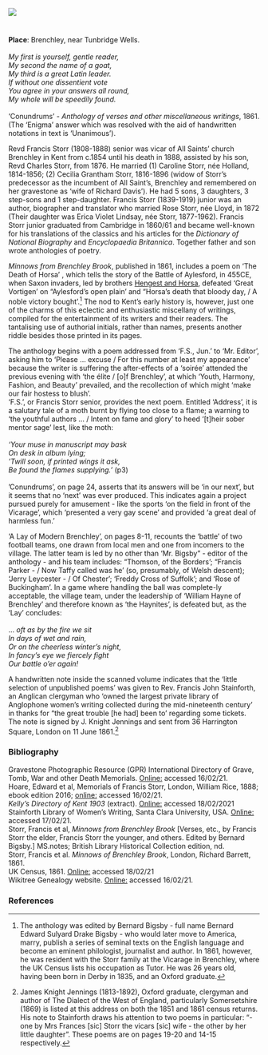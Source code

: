 <a href="https://dev.visual-essays.app"><img src="https://dev-visual-essays.netlify.app/images/ve-button.png"></a> 
<param ve-config title="Francis Storr the Elder and Younger" author="Jacqui Stamp" layout="vtl" banner="/images/banners/19c.jpg">

<param ve-entity eid="Q2197855" aliases="Brenchley">
<param ve-entity eid="Q793057" aliases="Aylesford">

#

**Place**: Brenchley, near Tunbridge Wells.       
<br>
_My first is yourself, gentle reader,   
My second the name of a goat,   
My third is a great Latin leader.   
If without one dissentient vote   
You agree in your answers all round,   
My whole will be speedily found._   
<br>
‘Conundrums’ - _Anthology of verses and other miscellaneous writings_, 1861. (The ‘Enigma’ answer which was resolved with the aid of handwritten notations in text is ‘Unanimous’).
<param ve-image url="https://upload.wikimedia.org/wikipedia/commons/4/4b/Lych_gate%2C_All_Saints%2C_Brenchley._-_geograph.org.uk_-_768719.jpg" label="Lych gate, All Saints, Brenchley, Kent" attribution="Nigel Chadwick, CC BY-SA 2.0, via Wikimedia Commons">
<param ve-map center="Q2197855"zoom="15">

Revd Francis Storr (1808-1888) senior was vicar of All Saints’ church Brenchley in Kent from c.1854 until his death in 1888, assisted by his son, Revd Charles Storr, from 1876. He married (1) Caroline Storr, née Holland, 1814-1856; (2) Cecilia Grantham Storr, 1816-1896 (widow of Storr’s predecessor as the incumbent of All Saint’s, Brenchley and remembered on her gravestone as ‘wife of Richard Davis’). He had 5 sons, 3 daughters, 3 step-sons and 1 step-daughter. Francis Storr (1839-1919) junior was an author, biographer and translator who married Rose Storr, née Lloyd, in 1872 (Their daughter was Erica Violet Lindsay, née Storr, 1877-1962). Francis Storr junior graduated from Cambridge in 1860/61 and became well-known for his translations of the classics and his articles for the _Dictionary of National Biography_ and _Encyclopaedia Britannica_. 
Together father and son wrote anthologies of poetry.
<param ve-image url="https://upload.wikimedia.org/wikipedia/commons/5/58/All_Saints%2C_Brenchley%2C_Kent_-_geograph.org.uk_-_323900.jpg" label="All Saints, Brenchley, Kent"  attribution="John Salmon">
<param ve-map center="Q2197855"zoom="15">

_Minnows from Brenchley Brook_, published in 1861,  includes a poem on ‘The Death of Horsa’ , which tells the story of the Battle of Aylesford, in 455CE, when Saxon invaders, led by brothers [Hengest and Horsa](/medieval/hengestandhorsa), defeated ‘Great Vortigen’ on “Aylesford’s open plain’ and “Horsa’s death that bloody day, / A noble victory bought’.[^ref1]  The nod to Kent’s early history is, however, just one of the charms of this eclectic and enthusiastic miscellany of writings, compiled for the entertainment of its writers and their readers. The tantalising use of authorial initials, rather than names, presents another riddle besides those printed in its pages.
<param ve-image url="https://upload.wikimedia.org/wikipedia/commons/d/d3/Aylesford%2C_Kent_11.jpg" label="Aylesford, Kent" attribution="Simon Burchell, CC BY-SA 4.0, via Wikimedia Commons">
<param ve-map center="Q2197855"zoom="15">
<param ve-map center="Q793057"zoom="15">

The anthology begins with a poem addressed from ‘F.S., Jun.’ to ‘Mr. Editor’, asking him to ‘Please … excuse / For this number at least my appearance’ because the writer is suffering the after-effects of a ‘soirée’ attended the previous evening with ‘the élite / [o]f Brenchley’, at which ‘Youth, Harmony, Fashion, and Beauty’ prevailed, and the recollection of which might ‘make our fair hostess to blush’. 
<br>
‘F.S.’, or Francis Storr senior, provides the next poem. Entitled ‘Address’, it is a salutary tale of a moth burnt by flying too close to a flame; a warning to ‘the youthful authors … / Intent on fame and glory’ to heed ‘[t]heir sober mentor sage’ lest, like the moth:   
<br>
_‘Your muse in manuscript may bask   
On desk in album lying;   
’Twill soon, if printed wings it ask,    
Be found the flames supplying.’_ (p3)   
<br>
’Conundrums’, on page 24, asserts that its answers will be ‘in our next’, but it seems that no ‘next’ was ever produced. This indicates again a project pursued purely for amusement - like the sports ‘on the field in front of the Vicarage’, which ‘presented a very gay scene’ and provided ‘a great deal of harmless fun.’  
<param ve-image url="https://upload.wikimedia.org/wikipedia/commons/7/7d/The_Old_Vicarage%2C_Brenchley_-_geograph.org.uk_-_1467749.jpg" label="The Old Vicarage, Brenchley" attribution="Nigel Chadwick, CC BY-SA 2.0, via Wikimedia Commons">

‘A Lay of Modern Brenchley’, on pages 8-11, recounts the ‘battle’ of two football teams, one drawn from local men and one from incomers to the village. The latter team is led by no other than ‘Mr. Bigsby” - editor of the anthology - and his team includes: “Thomson, of the Borders’; “Francis Parker - / Now Taffy called was he’ (so, presumably, of Welsh descent); ‘Jerry Leycester - / Of Chester’; ‘Freddy Cross of Suffolk’; and ‘Rose of Buckingham’. In a game where handling the ball was complete-ly acceptable, the village team, under the leadership of ‘William Hayne of Brenchley’ and therefore known as ‘the Haynites’, is defeated but, as the ‘Lay’ concludes:   
<br>
… _oft as by the fire we sit   
In days of wet and rain,   
Or on the cheerless winter’s night,   
In fancy’s eye we fiercely fight   
Our battle o’er again!_  
<param ve-image url="https://upload.wikimedia.org/wikipedia/commons/6/6a/Centre_of_Brenchley_-_geograph.org.uk_-_2515080.jpg" label="Centre of Brenchley" attribution="by N Chadwick, CC BY-SA 2.0, via Wikimedia Commons">

A handwritten note inside the scanned volume indicates that the ‘little selection of unpublished poems’ was given to Rev. Francis John Stainforth, an Anglican clergyman who ‘owned the largest private library of Anglophone women’s writing collected during the mid-nineteenth century’ in thanks for “the great trouble [he had] been to’ regarding some tickets. The note is signed by J. Knight Jennings and sent from 36 Harrington Square, London on 11 June 1861.[^ref2]
<param ve-image url="https://upload.wikimedia.org/wikipedia/commons/2/20/Churchyard_yews%2C_Brenchley.JPG" label="Churchyard Yews, Brenchley" attribution="Poliphilo, CC0, via Wikimedia Commons">

### Bibliography

Gravestone Photographic Resource (GPR) International Directory of Grave, Tomb, War and other Death Memorials. [Online:](https://www.gravestonephotos.com/search/fullnamesearch.php) accessed 16/02/21.       
Hoare, Edward et al, Memorials of Francis Storr, London, William Rice, 1888; ebook edition 2016; [online:](https:/www.gutenberg.org/files/52768/52768-h/52768-h.htm) accessed 16/02/21.      
_Kelly’s Directory of Kent 1903_ (extract). [Online:](https://forebears.io/england/kent/brenchley/matfield) accessed 18/02/2021 Stainforth Library of Women’s Writing, Santa Clara University, USA. [Online:](https://www.stainforth.scu.edu) accessed 17/02/21.   
Storr, Francis et al, _Minnows from Brenchley Brook_ [Verses, etc., by Francis Storr the elder, Francis Storr the younger, and others. Edited by Bernard Bigsby.] MS.notes; British Library Historical Collection edition, nd.    
Storr, Francis et al. _Minnows of Brenchley Brook_, London, Richard Barrett, 1861.      
UK Census, 1861. [Online:](https://ancestry.co.uk) accessed 18/02/21      
Wikitree Genealogy website. [Online:](https://www.wikitree.com/wiki/Storr-213) accessed 16/02/21.    
<param ve-image url="https://upload.wikimedia.org/wikipedia/commons/2/2e/All_Saint%27s_Church%2C_Brenchley_-_geograph.org.uk_-_1274895.jpg" label="All Saint's Church, Brenchley" attribution="Nigel Chadwick, CC BY-SA 2.0, via Wikimedia Commons">

### References

[^ref1]: The anthology was edited by Bernard Bigsby - full name Bernard Edward Sulyard Drake Bigsby - who would later move to America, marry, publish a series of seminal texts on the English language and become an eminent philologist, journalist and author. In 1861, however, he was resident with the Storr family at the Vicarage in Brenchley, where the UK Census lists his occupation as Tutor. He was 26 years old, having been born in Derby in 1835, and an Oxford graduate.
[^ref2]: James Knight Jennings (1813-1892), Oxford graduate, clergyman and author of The Dialect of the West of England, particularly Somersetshire (1869) is listed at this address on both the 1851 and 1861 census returns. His note to Stainforth draws his attention to two poems in particular: “- one by Mrs Frances [sic] Storr the vicars [sic] wife - the other by her little daughter”.  These poems are on pages 19-20 and 14-15 respectively.

